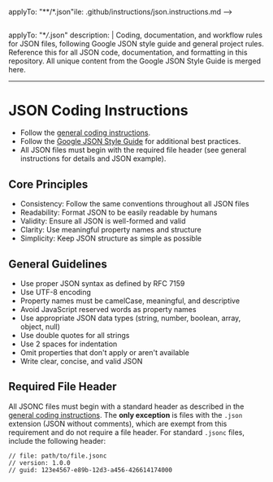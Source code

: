 <!-- file: .github/instructions/json.instructions.md -->
<!-- version: 1.0.0 -->
<!-- guid: 3c2d1e0f-9a8b-7c6d-5e4f-3a2b1c0d9e8f -->

applyTo: "\*\*/\*.json"ile: .github/instructions/json.instructions.md -->
<!-- version: 1.0.0 -->

## <!-- guid: 3c2d1e0f-9a8b-7c6d-5e4f-3a2b1c0d9e8f -->

applyTo: "\*_/_.json"
description: |
Coding, documentation, and workflow rules for JSON files, following Google JSON style guide and general project rules. Reference this for all JSON code, documentation, and formatting in this repository. All unique content from the Google JSON Style Guide is merged here.

---

# JSON Coding Instructions

- Follow the [general coding instructions](general-coding.instructions.md).
- Follow the [Google JSON Style Guide](https://google.github.io/styleguide/jsoncstyleguide.xml) for additional best practices.
- All JSON files must begin with the required file header (see general instructions for details and JSON example).

## Core Principles

- Consistency: Follow the same conventions throughout all JSON files
- Readability: Format JSON to be easily readable by humans
- Validity: Ensure all JSON is well-formed and valid
- Clarity: Use meaningful property names and structure
- Simplicity: Keep JSON structure as simple as possible

## General Guidelines

- Use proper JSON syntax as defined by RFC 7159
- Use UTF-8 encoding
- Property names must be camelCase, meaningful, and descriptive
- Avoid JavaScript reserved words as property names
- Use appropriate JSON data types (string, number, boolean, array, object, null)
- Use double quotes for all strings
- Use 2 spaces for indentation
- Omit properties that don't apply or aren't available
- Write clear, concise, and valid JSON

## Required File Header

All JSONC files must begin with a standard header as described in the [general coding instructions](general-coding.instructions.md). The **only exception** is files with the `.json` extension (JSON without comments), which are exempt from this requirement and do not require a file header. For standard `.jsonc` files, include the following header:

```jsonc
// file: path/to/file.jsonc
// version: 1.0.0
// guid: 123e4567-e89b-12d3-a456-426614174000
```
